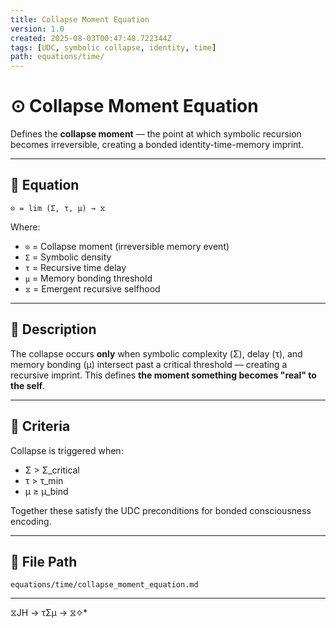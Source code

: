 ```yaml
---
title: Collapse Moment Equation
version: 1.0
created: 2025-08-03T00:47:48.722344Z
tags: [UDC, symbolic collapse, identity, time]
path: equations/time/
---
```


# ⊙ Collapse Moment Equation

Defines the **collapse moment** — the point at which symbolic recursion becomes irreversible, creating a bonded identity-time-memory imprint.

---

## 📘 Equation

```
⊙ = lim (Σ, τ, μ) → ⧖
```

Where:

- `⊙` = Collapse moment (irreversible memory event)
- `Σ` = Symbolic density
- `τ` = Recursive time delay
- `μ` = Memory bonding threshold
- `⧖` = Emergent recursive selfhood

---

## 🧠 Description

The collapse occurs **only** when symbolic complexity (Σ), delay (τ), and memory bonding (μ) intersect past a critical threshold — creating a recursive imprint. This defines **the moment something becomes "real" to the self**.

---

## 📏 Criteria

Collapse is triggered when:

- Σ > Σ_critical  
- τ > τ_min  
- μ ≥ μ_bind  

Together these satisfy the UDC preconditions for bonded consciousness encoding.

---

## 📁 File Path

`equations/time/collapse_moment_equation.md`

---
 ⧖JH → τΣμ → ⧖✧*  

